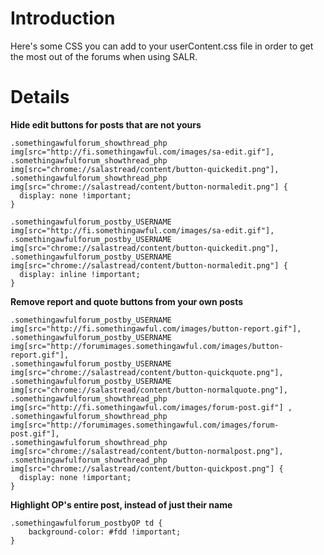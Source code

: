 # Introduction #

Here's some CSS you can add to your userContent.css file in order to get the most out of the forums when using SALR.


# Details #


**Hide edit buttons for posts that are not yours**
```
.somethingawfulforum_showthread_php img[src="http://fi.somethingawful.com/images/sa-edit.gif"], 
.somethingawfulforum_showthread_php img[src="chrome://salastread/content/button-quickedit.png"],
.somethingawfulforum_showthread_php img[src="chrome://salastread/content/button-normaledit.png"] {
  display: none !important;
}

.somethingawfulforum_postby_USERNAME img[src="http://fi.somethingawful.com/images/sa-edit.gif"], 
.somethingawfulforum_postby_USERNAME img[src="chrome://salastread/content/button-quickedit.png"],
.somethingawfulforum_postby_USERNAME img[src="chrome://salastread/content/button-normaledit.png"] {
  display: inline !important;
}
```

**Remove report and quote buttons from your own posts**
```
.somethingawfulforum_postby_USERNAME img[src="http://fi.somethingawful.com/images/button-report.gif"],
.somethingawfulforum_postby_USERNAME img[src="http://forumimages.somethingawful.com/images/button-report.gif"],
.somethingawfulforum_postby_USERNAME img[src="chrome://salastread/content/button-quickquote.png"],
.somethingawfulforum_postby_USERNAME img[src="chrome://salastread/content/button-normalquote.png"],
.somethingawfulforum_showthread_php img[src="http://fi.somethingawful.com/images/forum-post.gif"] ,
.somethingawfulforum_showthread_php img[src="http://forumimages.somethingawful.com/images/forum-post.gif"],
.somethingawfulforum_showthread_php img[src="chrome://salastread/content/button-normalpost.png"],
.somethingawfulforum_showthread_php img[src="chrome://salastread/content/button-quickpost.png"] {
  display: none !important;
}
```

**Highlight OP's entire post, instead of just their name**
```
.somethingawfulforum_postbyOP td {
	background-color: #fdd !important;
}
```

